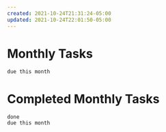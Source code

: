 ```yaml
---
created: 2021-10-24T21:31:24-05:00
updated: 2021-10-24T22:01:50-05:00
---
```


# Monthly Tasks
```tasks
due this month
```

# Completed Monthly Tasks
```tasks
done
due this month
```
